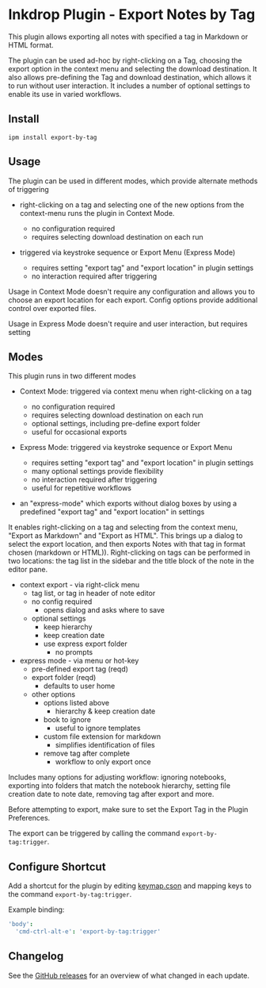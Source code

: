 # Inkdrop Plugin - Export Notes by Tag

This plugin allows exporting all notes with specified a tag in Markdown or HTML format.

The plugin can be used ad-hoc by right-clicking on a Tag, choosing the export option in the context menu and selecting the download destination.  It also allows pre-defining the Tag and download destination, which allows it to run without user interaction.  It includes a number of optional settings to enable its use in varied workflows.

## Install

```
ipm install export-by-tag
```

## Usage

The plugin can be used in different modes, which provide alternate methods of triggering

- right-clicking on a tag and selecting one of the new options from the context-menu runs the plugin in Context Mode.
  - no configuration required
  - requires selecting download destination on each run

- triggered via keystroke sequence or Export Menu (Express Mode)
  - requires setting "export tag" and "export location" in plugin settings
  - no interaction required after triggering

Usage in Context Mode doesn't require any configuration and allows you to choose an export location for each export. Config options provide additional control over exported files.

Usage in Express Mode doesn't require and user interaction, but requires setting

## Modes

This plugin runs in two different modes

- Context Mode: triggered via context menu when right-clicking on a tag
  - no configuration required
  - requires selecting download destination on each run
  - optional settings, including pre-define export folder
  - useful for occasional exports
- Express Mode: triggered via keystroke sequence or Export Menu
  - requires setting "export tag" and "export location" in plugin settings
  - many optional settings provide flexibility
  - no interaction required after triggering
  - useful for repetitive workflows

- an "express-mode" which exports without dialog boxes by using a predefined "export tag" and "export location" in settings

It enables right-clicking on a tag and selecting from the context menu, "Export as Markdown" and "Export as HTML".
This brings up a dialog to select the export location, and then exports Notes with that tag in format chosen (markdown or HTML)). Right-clicking on tags can be performed in two locations: the tag list in the sidebar and the title block of the note in the editor pane.

- context export - via right-click menu
  - tag list, or tag in header of note editor
  - no config required
    - opens dialog and asks where to save
  - optional settings
    - keep hierarchy
    - keep creation date
    - use express export folder
      - no prompts
- express mode - via menu or hot-key
  - pre-defined export tag (reqd)
  - export folder (reqd)
    - defaults to user home
  - other options
    - options listed above
      - hierarchy & keep creation date
    - book to ignore
      - useful to ignore templates
    - custom file extension for markdown
      - simplifies identification of files
    - remove tag after complete
      - workflow to only export once

Includes many options for adjusting workflow: ignoring notebooks, exporting into folders that match the notebook hierarchy, setting file creation date to note date, removing tag after export and more.



Before attempting to export, make sure to set the Export Tag in the Plugin Preferences.

The export can be triggered by calling the command `export-by-tag:trigger`.

## Configure Shortcut

Add a shortcut for the plugin by editing [keymap.cson](https://docs.inkdrop.app/manual/customizing-keybindings) and mapping keys to the command `export-by-tag:trigger`.

Example binding:

```cson
'body':
  'cmd-ctrl-alt-e': 'export-by-tag:trigger'
```

## Changelog

See the [GitHub releases](https://github.com/robertpeteuil/inkdrop-export-by-tag/releases) for an overview of what changed in each update.

